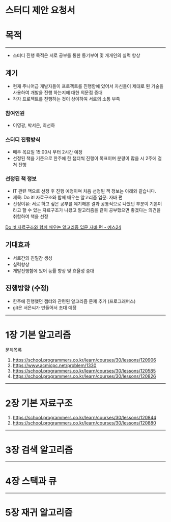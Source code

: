 # 스터디 제안 요청서

# 목적

---

- 스터디 진행 목적은 서로 공부를 통한 동기부여 및 개개인의 실력 향상

## 계기

- 현재 주니어급 개발자들이 프로젝트를 진행함에 있어서 자신들이 제대로 된 기술을 사용하여 개발을 진행 하는지에 대한 의문점 증대
- 각자 프로젝트를 진행하는 것이 상이하여 서로의 소통 부족

### 참여인원

- 이영광, 박서은, 최선하

### 스터디 진행방식

- 매주 목요일 15:00시 부터 2시간 예정
- 선정된 책을 기준으로 한주에 한 챕터씩 진행이 목표이며 분량이 많을 시 2주에 걸쳐 진행

### 선정된 책 정보

- IT 관련 책으로 선정 후 진행 예정이며 처음 선정된 책 정보는 아래와 같습니다.
- 제목: Do it! 자료구조와 함께 배우는 알고리즘 입문: 자바 편
- 선정이유: 서로 하고 싶은 공부를 얘기해본 결과 공통적으로 나왔던 부분이 기본이라고 할 수 있는 자료구조가 나왔고 알고리즘을 같이 공부했으면 좋겠다는 의견을 취합하여 책을 선정

[Do it! 자료구조와 함께 배우는 알고리즘 입문 자바 편 - 예스24](https://www.yes24.com/Product/Goods/109185787)

## 기대효과

- 서로간의 친밀감 생성
- 실력향상
- 개발진행함에 있어 능률 향상 및 효율성 증대

## 진행방향 (수정)

- 한주에 진행했던 챕터와 관련된 알고리즘 문제 추가 (프로그래머스)
- git은 서은씨가 만들어서 초대 예정

---
# 1장 기본 알고리즘

문제목록

1. https://school.programmers.co.kr/learn/courses/30/lessons/120906
2. https://www.acmicpc.net/problem/1330
3. https://school.programmers.co.kr/learn/courses/30/lessons/120585
4. https://school.programmers.co.kr/learn/courses/30/lessons/120826
---
# 2장 기본 자료구조
1. https://school.programmers.co.kr/learn/courses/30/lessons/120844
2. https://school.programmers.co.kr/learn/courses/30/lessons/120880
---
# 3장 검색 알고리즘

---
# 4장 스택과 큐

---
# 5장 재귀 알고리즘

